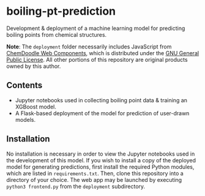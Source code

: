 # boiling-pt-prediction
 Development & deployment of a machine learning model for predicting boiling points from chemical structures.
 
 **Note**: The `deployment` folder necessarily includes JavaScript from [ChemDoodle Web Components](https://web.chemdoodle.com/), which is distributed under the [GNU General Public License](https://www.gnu.org/licenses/gpl-3.0.html). All other portions of this repository are original products owned by this author.
 
 ## Contents
 * Jupyter notebooks used in collecting boiling point data & training an XGBoost model.
 * A Flask-based deployment of the model for prediction of user-drawn models.
 
 ## Installation
 No installation is necessary in order to view the Jupyter notebooks used in the development of this model.
If you wish to install a copy of the deployed model for generating predictions, first install the required Python modules, which are listed in `requirements.txt`. Then, clone this repository into a directory of your choice. The web app may be launched by executing `python3 frontend.py` from the `deployment` subdirectory. 
